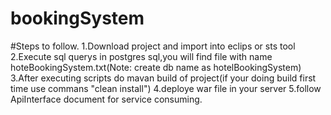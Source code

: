 # bookingSystem

#Steps to follow.
1.Download project and import into eclips or sts tool
2.Execute sql querys in postgres sql,you will find file with name hoteBookingSystem.txt(Note: create db name as hotelBookingSystem)
3.After executing scripts do mavan build of project(if your doing build first time use commans "clean install")
4.deploye war file in your server 
5.follow ApiInterface document for service consuming.
